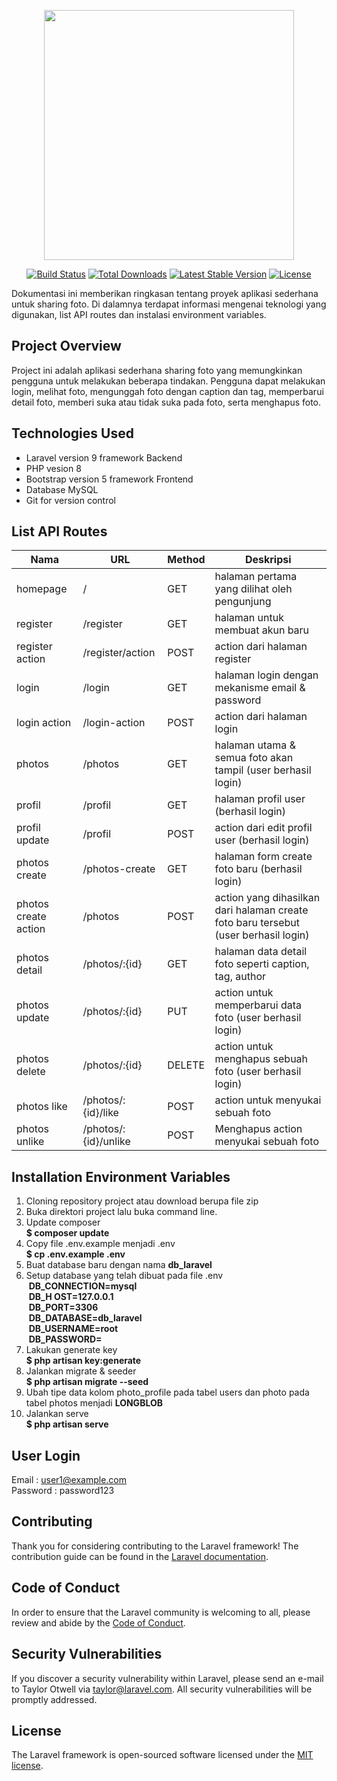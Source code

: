 <p align="center"><a href="https://laravel.com" target="_blank"><img src="https://raw.githubusercontent.com/laravel/art/master/logo-lockup/5%20SVG/2%20CMYK/1%20Full%20Color/laravel-logolockup-cmyk-red.svg" width="400"></a></p>

<p align="center">
<a href="https://travis-ci.org/laravel/framework"><img src="https://travis-ci.org/laravel/framework.svg" alt="Build Status"></a>
<a href="https://packagist.org/packages/laravel/framework"><img src="https://img.shields.io/packagist/dt/laravel/framework" alt="Total Downloads"></a>
<a href="https://packagist.org/packages/laravel/framework"><img src="https://img.shields.io/packagist/v/laravel/framework" alt="Latest Stable Version"></a>
<a href="https://packagist.org/packages/laravel/framework"><img src="https://img.shields.io/packagist/l/laravel/framework" alt="License"></a>
</p>

Dokumentasi ini memberikan ringkasan tentang proyek aplikasi sederhana untuk sharing foto. Di dalamnya terdapat informasi mengenai teknologi yang digunakan, list API routes dan instalasi environment variables.

## Project Overview
Project ini adalah aplikasi sederhana sharing foto yang memungkinkan pengguna untuk melakukan beberapa tindakan. Pengguna dapat melakukan login, melihat foto, mengunggah foto dengan caption dan tag, memperbarui detail foto, memberi suka atau tidak suka pada foto, serta menghapus foto.

## Technologies Used
- Laravel version 9 framework Backend
- PHP vesion 8
- Bootstrap version 5 framework Frontend
- Database MySQL
- Git for version control

## List API Routes
| Nama             | URL                  |  Method  | Deskripsi                                                    |
| -------------------- | ---------------------|----------| -------------------------------------------------------------|
| homepage             | /                    |   GET    | halaman pertama yang dilihat oleh pengunjung                 |
| register             | /register            |   GET    | halaman untuk membuat akun baru                              |
| register action      | /register/action     |   POST   | action dari halaman register                                 |
| login                | /login               |   GET    | halaman login dengan mekanisme email & password              |
| login action         | /login-action        |   POST   | action dari halaman login                                    |
| photos               | /photos              |   GET    | halaman utama & semua foto akan tampil (user berhasil login) |
| profil               | /profil              |   GET    | halaman profil user (berhasil login)                         |
| profil update        | /profil              |   POST   | action dari edit profil user (berhasil login)                |
| photos create        | /photos-create       |   GET    | halaman form create foto baru (berhasil login)               |
| photos create action | /photos              |   POST   | action yang dihasilkan dari halaman create foto baru tersebut  (user berhasil login) |
| photos detail        | /photos/:{id}        |   GET    | halaman data detail foto seperti caption, tag, author        |
| photos update        | /photos/:{id}        |   PUT    | action untuk memperbarui data foto (user berhasil login)     |
| photos delete        | /photos/:{id}        |  DELETE  | action untuk menghapus sebuah foto (user berhasil login)     |
| photos like          | /photos/:{id}/like   |   POST   | action untuk menyukai sebuah foto                            |
| photos unlike        | /photos/:{id}/unlike |   POST   | Menghapus action menyukai sebuah foto                        |


##  Installation Environment Variables
1. Cloning repository project atau download berupa file zip <br>
2. Buka direktori project lalu buka command line.<br>
3. Update composer <br>
 **$ composer update** <br>
4. Copy file .env.example menjadi .env <br>
 **$ cp .env.example .env** <br>
5. Buat database baru dengan nama **db_laravel** <br>
6. Setup database yang telah dibuat pada file .env <br>
&nbsp;**DB_CONNECTION=mysql** <br>
&nbsp;**DB_H&nbsp;OST=127.0.0.1**<br>
&nbsp;**DB_PORT=3306**<br>
&nbsp;**DB_DATABASE=db_laravel**<br>
&nbsp;**DB_USERNAME=root**<br>
&nbsp;**DB_PASSWORD=**<br>
7. Lakukan generate key <br>
 **$ php artisan key:generate**<br>
8. Jalankan migrate & seeder <br>
 **$ php artisan migrate --seed** <br>
9. Ubah tipe data kolom photo_profile pada tabel users dan photo pada tabel photos menjadi **LONGBLOB** <br>
10. Jalankan serve<br>
 **$ php artisan serve**<br>

## User Login
Email : user1@example.com <br>
Password : password123

## Contributing

Thank you for considering contributing to the Laravel framework! The contribution guide can be found in the [Laravel documentation](https://laravel.com/docs/contributions).

## Code of Conduct

In order to ensure that the Laravel community is welcoming to all, please review and abide by the [Code of Conduct](https://laravel.com/docs/contributions#code-of-conduct).

## Security Vulnerabilities

If you discover a security vulnerability within Laravel, please send an e-mail to Taylor Otwell via [taylor@laravel.com](mailto:taylor@laravel.com). All security vulnerabilities will be promptly addressed.

## License

The Laravel framework is open-sourced software licensed under the [MIT license](https://opensource.org/licenses/MIT).

